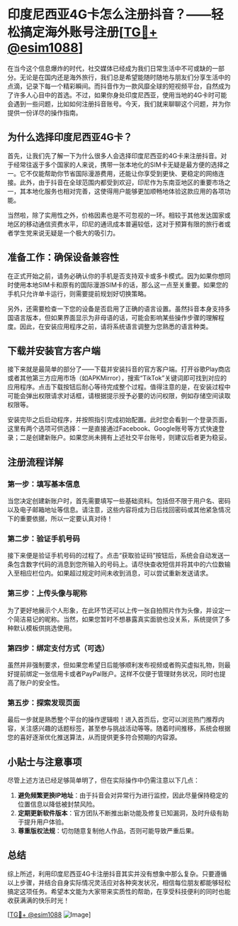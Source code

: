# 印度尼西亚4G卡怎么注册抖音？——轻松搞定海外账号注册[[TG💪+ @esim1088](https://t.me/s/esim1088)]

在当今这个信息爆炸的时代，社交媒体已经成为我们日常生活中不可或缺的一部分。无论是在国内还是海外旅行，我们总是希望能随时随地与朋友们分享生活中的点滴，记录下每一个精彩瞬间。而抖音作为一款风靡全球的短视频平台，自然成为了许多人心目中的首选。不过，如果你身处印度尼西亚，使用当地的4G卡时可能会遇到一些问题，比如如何注册抖音账号。今天，我们就来聊聊这个问题，并为你提供一份详尽的操作指南。

## 为什么选择印度尼西亚4G卡？

首先，让我们先了解一下为什么很多人会选择印度尼西亚的4G卡来注册抖音。对于经常往返于多个国家的人来说，携带一张本地化的SIM卡无疑是最方便的选择之一。它不仅能帮助你节省国际漫游费用，还能让你享受到更快、更稳定的网络连接。此外，由于抖音在全球范围内都受到欢迎，印尼作为东南亚地区的重要市场之一，其本地化服务也相对完善，这使得用户能够更加顺畅地体验这款应用的各项功能。

当然啦，除了实用性之外，价格因素也是不可忽视的一环。相较于其他发达国家或地区的移动通信资费水平，印尼的通讯成本普遍较低，这对于预算有限的旅行者或者学生党来说无疑是一个极大的吸引力。

## 准备工作：确保设备兼容性

在正式开始之前，请务必确认你的手机是否支持双卡或多卡模式。因为如果你想同时使用本地SIM卡和原有的国际漫游SIM卡的话，那么这一点至关重要。如果您的手机只允许单卡运行，则需要提前规划好切换策略。

另外，还需要检查一下您的设备是否启用了正确的语言设置。虽然抖音本身支持多国语言版本，但如果界面显示为非母语的话，可能会影响某些操作步骤的理解程度。因此，在安装应用程序之前，请将系统语言调整为您熟悉的语言种类。

## 下载并安装官方客户端

接下来就是最简单的部分了——下载并安装抖音的官方客户端。打开谷歌Play商店或者其他第三方应用市场（如APKMirror），搜索“TikTok”关键词即可找到对应的应用程序。点击下载按钮后耐心等待完成整个过程。值得注意的是，在安装过程中可能会弹出权限请求对话框，请根据提示授予必要的访问权限，例如存储空间读取权限等。

安装完毕之后启动程序，并按照指引完成初始配置。此时您会看到一个登录页面，这里有两个选项可供选择：一是直接通过Facebook、Google账号等方式快速登录；二是创建新账户。如果您尚未拥有上述社交平台账号，则建议后者更为稳妥。

## 注册流程详解

### 第一步：填写基本信息

当您决定创建新账户时，首先需要填写一些基础资料。包括但不限于用户名、密码以及电子邮箱地址等信息。请注意，这些内容将成为日后找回密码或其他紧急情况下的重要依据，所以一定要认真对待！

### 第二步：验证手机号码

接下来便是验证手机号码的过程了。点击“获取验证码”按钮后，系统会自动发送一条包含数字代码的消息到您所输入的号码上。请尽快查收短信并将其中的六位数输入至相应栏位内。如果超过规定时间未收到消息，可以尝试重新发送请求。

### 第三步：上传头像与昵称

为了更好地展示个人形象，在此环节还可以上传一张自拍照片作为头像，并设定一个简洁易记的昵称。当然，如果您暂时不想暴露真实面貌也没关系，系统提供了多种默认模板供挑选使用。

### 第四步：绑定支付方式（可选）

虽然并非强制要求，但如果您希望日后能够顺利发布视频或者购买虚拟礼物，则最好提前绑定一张信用卡或者PayPal账户。这样不仅便于管理财务状况，同时也提高了账户的安全性。

### 第五步：探索发现页面

最后一步就是熟悉整个平台的操作逻辑啦！进入首页后，您可以浏览热门推荐内容，关注感兴趣的话题标签，甚至参与挑战活动等等。随着时间推移，系统会根据您的喜好逐渐优化推送算法，从而提供更多符合预期的内容源。

## 小贴士与注意事项

尽管上述方法已经足够简单明了，但在实际操作中仍需注意以下几点：

1. **避免频繁更换IP地址**：由于抖音会对异常行为进行监控，因此尽量保持稳定的位置信息以降低被封禁风险。
2. **定期更新软件版本**：官方团队不断推出新功能及修复已知漏洞，及时升级有助于提升用户体验。
3. **尊重版权法规**：切勿随意复制他人作品，否则可能导致严重后果。

## 总结

综上所述，利用印度尼西亚4G卡注册抖音其实并没有想象中那么复杂。只要遵循以上步骤，并结合自身实际情况灵活应对各种突发状况，相信每位朋友都能够轻松搞定这项任务。希望本文能为大家带来实质性的帮助，在享受科技便利的同时也能收获满满的快乐时光！

[[TG💪+ @esim1088](https://t.me/s/esim1088) ![Image](https://i.postimg.cc/4NQfJmqS/Snipaste-2025-05-13-00-14-12.png)]